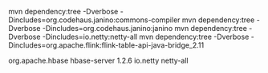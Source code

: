 mvn dependency:tree -Dverbose -Dincludes=org.codehaus.janino:commons-compiler
mvn dependency:tree -Dverbose -Dincludes=org.codehaus.janino:janino
mvn dependency:tree -Dverbose -Dincludes=io.netty:netty-all
mvn dependency:tree -Dverbose -Dincludes=org.apache.flink:flink-table-api-java-bridge_2.11

<dependency>
            <groupId>org.apache.hbase</groupId>
            <artifactId>hbase-server</artifactId>
            <version>1.2.6</version>
            <exclusions>
                <exclusion>  <!-- declare the exclusion here -->
                    <groupId>io.netty</groupId>
                    <artifactId>netty-all</artifactId>
                </exclusion>
            </exclusions>
        </dependency>